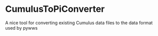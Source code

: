# CumulusToPiConverter
A nice tool for converting existing Cumulus data files to the data format used by pywws

